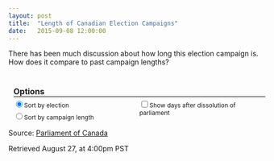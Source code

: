 ```yaml
---
layout: post
title:  "Length of Canadian Election Campaigns"
date:   2015-09-08 12:00:00
---
```


There has been much discussion about how long this election campaign is. How does it compare to past campaign lengths?

<style>

.chart {
  font: 10px sans-serif;
}

.axis path,
.axis line {
  fill: none;
  
  stroke: #000;
  shape-rendering: crispEdges;
}

.x.axis path {
  display: none;
}

.selected:after {
  content: "\0025BC";
}

.hidden {
	display: none;
}

#tooltip {
	border: 1px solid black;
	background-color: white;
    position: absolute;
    width: 300px;
    height: auto;
    padding: 5px;
    pointer-events: none;
}

#tooltip strong {
	font-weight: bold;
}

#tipTop {
	font-size: 16px;
	margin-bottom: 10px !important;
}

.tipInfo {
	font-size: 12px;
	margin: 0;
}

#options {
	font-size: 12px;
	font-weight: normal;
	padding: 10px;
}

#options p {
	border-bottom: 1px solid black;
	font-size: 16px;
	margin-bottom: 5px;
	width: 500px;
}

#options .sorting {
	float: left;
	width: 250px;
}

#options .sorting label {
	display: block;
	margin-bottom: 5px;
	width: 100%;
}



</style>

<div id="tooltip" class="hidden">
	<p id="tipTop"><strong><span id="tipNum"></span> General Election</strong></p>
	<p class="tipInfo">Dissolution of previous parliament: <span id="tipDissolution"></span></p>
	<p class="tipInfo">Writs issued: <span id="tipWrits"></span></p>
	<p class="tipInfo">Election Day(s): <span id="tipElection"></span><span id="tipElection2" class="hidden"></span></p>
	<p class="tipInfo">Number of Days from Dissolution to Election: <span id="tipDissolutionDays"></span></p>
	<p class="tipInfo">Number of Days from Writ to Election: <span id="tipWritDays"></span></p>
</div>
<div id="options">
	<p><strong>Options</strong></p>
	<div class="sorting">
		<label><input class="sortOpt" data-key="Election" type="radio" name ="sorting" checked>Sort by election</label>
		<label><input class="sortOpt" data-key="Length" type="radio" name="sorting">Sort by campaign length</label>
	</div>
	<label class="showDays"><input class="showDissolution" name="dissolution" type="checkbox">Show days after dissolution of parliament</label>
</div>
<div class="chart"></div>

<script src="http://d3js.org/d3.v3.min.js"></script>
<!--<script src="{{ site.baseurl }}/d3.min.js"></script>-->
<script>
var margin = {top: 40, right: 20, bottom: 30, left: 40},
    width = 740 - margin.left - margin.right,
    height = 400 - margin.top - margin.bottom;
	
var format = d3.time.format("%Y-%m-%d");

var coordinates = [0, 0];

var body = d3.select("body")
	.on("mousemove", function() {
		coordinates = d3.mouse(this);
	})
	.on("mousedown", function() {
		coordinates = d3.mouse(this);
	});

var x = d3.scale.ordinal()
    .rangeRoundBands([0, width], .1);

var y = d3.scale.linear()
    .rangeRound([height, 0]);

var color = d3.scale.ordinal()
    .range(["#bd0026", "#f03b20", "#fd8d3c", "#fecc5c", "#ffffb2", "#d0743c", "#ff8c00"]);

var xAxis = d3.svg.axis()
    .scale(x)
    .orient("bottom");

var yAxis = d3.svg.axis()
    .scale(y)
    .orient("left")
    .tickFormat(d3.format(".2s"));

var svg = d3.select(".chart").append("svg")
    .attr("width", width + margin.left + margin.right)
    .attr("height", height + margin.top + margin.bottom)
  .append("g")
    .attr("transform", "translate(" + margin.left + "," + margin.top + ")")
	.attr("class", "bars");
	
	
	
var sortOption = "Election";

var showDissolution = 0;
var first = 0;

generateChart();

d3.selectAll(".showDissolution")
.on("click", dissolution);

function dissolution() {
	showDissolution = (showDissolution == 0) ? 1 : 0;
	d3.select("g.bars").selectAll( "g" ).remove(); 
	generateChart();
}

function generateChart() {
d3.csv("{{ site.baseurl }}/data/election_lengths.csv", function(error, data) {
  if (error) throw error;
  
	data.Election = +data.Election;
	data["Days after dissolution"] = +data["Days after dissolution"];
	data["Election Campaign"] = +data["Election Campaign"];
	data["Voting and Campaigning"] = +data["Voting and Campaigning"];
	
	
	data["Election Day(s)"] = data["Election Day(s)"];
	
	data.forEach(function(d, i) {
		if (d.Election > 1) {
			d["Dissolution of Previous Parliament"] = format.parse(d["Dissolution of Previous Parliament"]);
		}
		d["Writs Issued"] = format.parse(d["Writs Issued"]);
		d["Election Day(s)"] = format.parse(d["Election Day(s)"]);
		if(d.Election < 3) {
			d["finalElectionDay"] = format.parse(d["finalElectionDay"]);
		}
	})

  if (!showDissolution) {
  var color = d3.scale.ordinal()
      .range(["#f03b20", "#fd8d3c", "#fecc5c", "#ffffb2", "#d0743c", "#ff8c00"]);
	  color.domain(d3.keys(data[0]).filter(function(key) { return (key !== "Election" && key !== "General Election" && key !== "Days after dissolution" && key !== "Dissolution of Previous Parliament" && key !== "Writs Issued" && key !== "Election Day(s)" && key !== "finalElectionDay" && key !== "writDays" && key !== "dissolutionDays"); }));
  } else {
  var color = d3.scale.ordinal()
      .range(["#bd0026", "#f03b20", "#fd8d3c", "#fecc5c", "#ffffb2", "#d0743c", "#ff8c00"]);
  	color.domain(d3.keys(data[0]).filter(function(key) { return (key !== "Election" && key !== "General Election" && key !== "Dissolution of Previous Parliament" && key !== "Writs Issued" && key !== "Election Day(s)" && key !== "finalElectionDay" && key !== "writDays" && key !== "dissolutionDays"); }));
  }

	// Assign new data types
  data.forEach(function(d) {
    var y0 = 0;
    d.lengths = color.domain().map(function(name) { return {name: name, y0: y0, y1: y0 += +d[name]}; });
    d.total = d.lengths[d.lengths.length - 1].y1;
  });

  if (sortOption === "Election") {
	  data.sort(function(a, b) { return a.Election - b.Election; });
  } else {
  	  data.sort(function(a, b) { return a.total - b.total; });
  }

  x.domain(data.map(function(d) { return d.Election; }));
  //y.domain([0, d3.max(data, function(d) { return d.total; })]);
  y.domain([0, 130]);

  // X axis
  svg.append("g")
      .attr("class", "x axis")
      .attr("transform", "translate(0," + height + ")")
      .call(xAxis);

  // Y axis
  svg.append("g")
      .attr("class", "y axis")
      .call(yAxis)
    .append("text")
      .attr("transform", "rotate(-90)")
      .attr("y", 6)
      .attr("dy", ".71em")
      .style("text-anchor", "end")
      .text("Days");

  // Create election length data, align it horizontally
  var election = svg.selectAll(".election")
      .data(data)
    .enter().append("g")
      .attr("class", "electionBar")
      .attr("transform", function(d) { return "translate(" + x(d.Election) + ",0)"; })
    	.on("mouseover", function(d, i) {
    		showTooltip(d, i);
    	})
    	.on("mousedown", function(d, i) {
    		showTooltip(d, i);
    	})
    	.on("mouseout", function(d) {
    		d3.select("#tooltip").classed("hidden", true);
    	});

  // Position election length data
  election.selectAll("rect")
      .data(function(d) {  return d.lengths; })
    .enter().append("rect")
      .attr("width", x.rangeBand())
	  .attr("y", height)
	  .attr("height", 0)
      .style("fill", function(d) { return color(d.name); })
	.attr("class", "databar");

  function showTooltip(d, i) {
	  var xPos = coordinates[0] + 15;
	  if (x(d.Election) > 300) {
		  xPos = coordinates[0] - 325;
	  }
	  var yPos = coordinates[1];
	  
	d3.select("#tooltip")
	  .style("left", xPos + "px")
	  .style("top", yPos + "px")
	  .select("#tipNum")
	  .text(d["General Election"]);
	  
	  if (d.Election != 1) {
		d3.select("#tooltip")
		  .select("#tipDissolution")
		  .text(d["Dissolution of Previous Parliament"].toDateString());
	  } else {
		d3.select("#tooltip")
		  .select("#tipDissolution")
		  .text(d["Dissolution of Previous Parliament"]);
	  }
	  
	d3.select("#tooltip")
	  .select("#tipWrits")
	  .text(d["Writs Issued"].toDateString());
	  
	d3.select("#tooltip")
	  .select("#tipElection")
	  .text(d["Election Day(s)"].toDateString());
	  
  if(d.Election < 3) {
	d3.select("#tooltip")
	  .select("#tipElection2")
	  .text("-" + d["finalElectionDay"].toDateString());
	d3.select("#tipElection2").classed("hidden", false);
  } else {
  	d3.select("#tipElection2").classed("hidden", true);
  }
  
    d3.select("#tooltip")
	  .select("#tipDissolutionDays")
	  .text(d["dissolutionDays"]);
	  
	d3.select("#tooltip")
	  .select("#tipWritDays")
	  .text(d["writDays"]);
	  
  	d3.select("#tooltip").classed("hidden", false);
  }
  
  // Create bar labels
  election.append("text")
	  .attr("x", 1.5)
	  .attr("y", height)
	  .text(function(d) { return d.total; });
  
  election.transition()
	  .delay(function(d, i) {return i * 8})
	  .selectAll("rect")
	  .attr("y", function(d) {  return y(d.y1); })
	  .attr("height", function(d) { return y(d.y0) - y(d.y1); });
  
  election.transition()
	  .delay(function(d, i) {return i * 8})
	  .selectAll("text")
  	  .attr("y", function(d) { return y(d.total) - 5; });

  // Create legend groups
  var legend = svg.selectAll(".legend")
      .data(color.domain().slice().reverse())
    .enter().append("g")
      .attr("class", "legend")
      .attr("transform", function(d, i) { return "translate(0," + i * 20 + ")"; });

  // Draw legend boxes
  legend.append("rect")
      .attr("x", width - 18)
      .attr("width", 18)
      .attr("height", 18)
      .style("fill", color);

  // Draw legend text
  legend.append("text")
      .attr("x", width - 24)
      .attr("y", 9)
      .attr("dy", ".35em")
      .style("text-anchor", "end")
      .text(function(d) { return d; });

  // The arrow that controls sorting
  var columnLabel = d3.selectAll(".sortOpt")
      .datum(function() { return this.getAttribute("data-key"); })
      .on("click", clicked);
	  
  function clicked(key) {
	  if (key === "Election" && sortOption !== "Election") {
		  sortOption = "Election";
		  data.sort(function(a, b) { return a.Election - b.Election; });
	  } else if (sortOption !== "Length"){
		  sortOption = "Length";
		  data.sort(function(a, b) { return a.total - b.total; });
	  }

	  x.domain(data.map(function(d) { return d.Election; }));

	  election.transition()
		  .delay(function(d) {return d.Election * 8})
		  .attr("transform", function(d) { return "translate(" + x(d.Election) + ",0)"; });

	  svg.selectAll("g.x.axis")
		  .transition()
		  .delay(function(d) {return 5;})
          .call(xAxis);

  }
  

});
}

</script>


Source: [Parliament of Canada](http://www.parl.gc.ca/about/parliament/PARLINFO/infography/LengthFederalElection-e.htm)

Retrieved August 27, at 4:00pm PST
